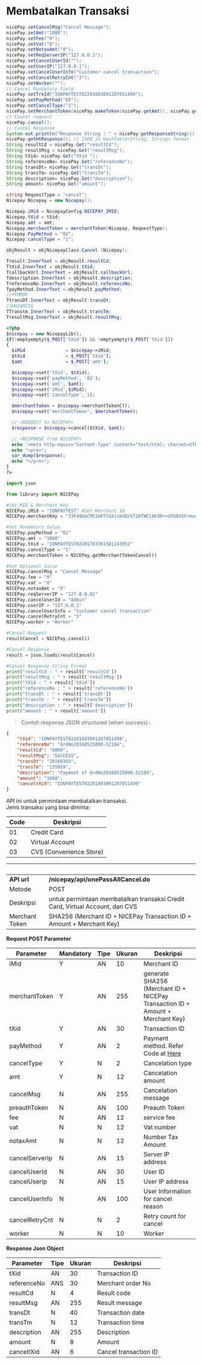 # Membatalkan Transaksi

```java
nicePay.setCancelMsg("Cancel Message");    
nicePay.setAmt("1000");    
nicePay.setFee("0");    
nicePay.setVat("0");    
nicePay.setNotaxAmt("0");    
nicePay.setReqServerIP("127.0.0.1");    
nicePay.setCancelUserId("");    
nicePay.setUserIP("127.0.0.1");    
nicePay.setCancelUserInfo("Customer cancel transaction");    
nicePay.setCancelRetryCnt("3");    
nicePay.setWorker("");    
// Cancel Mandatory Field    
nicePay.setTrxId("IONPAYTEST02201603091207051498");    
nicePay.setPayMethod("02");    
nicePay.setCancelType("1");    
nicePay.setMerchantToken(nicePay.makeToken(nicePay.getAmt(), nicePay.getTrxId()));    
// Cancel request    
nicePay.cancel();    
// Cancel Response    
System.out.println("Response String : " + nicePay.getResponseString()); // JSON in String format    
nicePay.getHtResponse(); // JSON in HashTable<String, String> format    
String resultCd = nicePay.Get("resultCd");         
String resultMsg = nicePay.Get("resultMsg");         
String tXid= nicePay.Get("tXid ");         
String referenceNo= nicePay.Get("referenceNo");   
String transDt= nicePay.Get("transDt");   
String transTm= nicePay.Get("transTm");   
String description= nicePay.Get("description");   
String amount= nicePay.Get("amount");
```

```csharp
string RequestType = "cancel";
Nicepay Nicepay = new Nicepay();

Nicepay.iMid = NicepayConfig.NICEPAY_IMID;
Nicepay.tXid = tXid;
Nicepay.amt = amt;
Nicepay.merchantToken = merchantToken(Nicepay, RequestType);
Nicepay.PayMethod = "02";
Nicepay.cancelType = "1";

objResult = objNicepayClass.Cancel (Nicepay);

Tresult.InnerText = objResult.resultCd;
TtXid.InnerText = objResult.tXid;
TcallbackUrl.InnerText = objResult.callbackUrl;
Tdescription.InnerText = objResult.description;
TreferenceNo.InnerText = objResult.referenceNo;
TpayMethod.InnerText = objResult.payMethod;
//YYMMDD
TtransDT.InnerText = objResult.transDt;
//HH24MISS
TTranstm.InnerText = objResult.transTm;
TresultMsg.InnerText = objResult.resultMsg;
```

```php
<?php
$nicepay = new NicepayLib();  
if(!emptyempty($_POST['tXid']) && !emptyempty($_POST['tXid']))  
{  
  $iMid               = $nicepay->iMid;  
  $tXid               = $_POST['tXid'];  
  $amt                = $_POST['amt'];  

  $nicepay->set('tXid', $tXid);  
  $nicepay->set('payMethod', '02');  
  $nicepay->set('amt', $amt);  
  $nicepay->set('iMid',$iMid);  
  $nicepay->set('cancelType', 1);  

  $merchantToken = $nicepay->merchantTokenC();  
  $nicepay->set('merchantToken', $merchantToken);  

  // <REQUEST to NICEPAY>  
  $response = $nicepay->cancel($tXid, $amt);  

  // <RESPONSE from NICEPAY>  
  echo '<meta http-equiv="Content-Type" content="text/html; charset=UTF-8">';  
  echo "<pre>";  
  var_dump($response);  
  echo "</pre>";
}
?>
```

```python
import json  

from library import NICEPay  

#Set MID & Merchant Key  
NICEPay.iMid = "IONPAYTEST" #Set Merchant ID  
NICEPay.merchantKey = "33F49GnCMS1mFYlGXisbUDzVf2ATWCl9k3R++d5hDd3Frmuos/XLx8XhXpe+LDYAbpGKZYSwtlyyLOtS/8aD7A==" #Set Merchant Key  

#Set Mandatory Value  
NICEPay.payMethod = "02"  
NICEPay.amt = "1000"  
NICEPay.tXid = "IONPAYTEST02201703301501243952"  
NICEPay.cancelType = "1"  
NICEPay.merchantToken = NICEPay.getMerchantTokenCancel()  

#Set Optional Value  
NICEPay.cancelMsg = "Cancel Message"  
NICEPay.fee = "0"  
NICEPay.vat = "0"  
NICEPay.notaxAmt = "0"  
NICEPay.reqServerIP = "127.0.0.01"  
NICEPay.cancelUserId = "Admin"  
NICEPay.userIP = "127.0.0.1"  
NICEPay.cancelUserInfo = "Customer cancel transaction"  
NICEPay.cancelRetryCnt = "5"  
NICEPay.worker = "Worker"  

#Cancel Request  
resultCancel = NICEPay.cancel()  

#Cancel Response  
result = json.loads(resultCancel)  

#Cancel Response String Format  
print("resultCd : " + result['resultCd'])  
print("resultMsg : " + result['resultMsg'])  
print("tXid : " + result['tXid'])  
print("referenceNo : " + result['referenceNo'])  
print("transDt : " + result['transDt'])  
print("transTm : " + result['transTm'])
print("description : " + result['description'])
print("amount : " + result['amount'])
```


> Contoh response JSON structured (when success) :

```json
{
    "tXid": "IONPAYTEST02201603091207051498",
    "referenceNo": "OrdNo20160525000-52104",
    "resultCd": "0000",
    "resultMsg": "SUCCESS",
    "transDt": "20160303",
    "transTm": "135959",
    "description": "Payment of OrdNo20160525000-52104",
    "amount": "1000",
    "canceltXid": "IONPAYTEST02201603091207051499"
}
```

API ini untuk permintaan membatalkan transaksi.<br>
Jenis transaksi yang bisa diminta:

Code | Deskripsi
---------- | ----------
01 | Credit Card
02 | Virtual Account
03 | CVS (Convenience Store)

 &nbsp; | &nbsp;
---------- | -------
**API url** | **/nicepay/api/onePassAllCancel.do**
Metode | POST
Deskripsi | untuk permintaan membatalkan transaksi Credit Card, Virtual Account, dan CVS
Merchant Token | SHA256 (Merchant ID + NICEPay Transaction ID + Amount + Merchant Key)

**Request POST Parameter**

Parameter | Mandatory | Tipe | Ukuran | Deskripsi
---------- | ---------- | ---------- | ---------- | ----------
iMid | Y | AN | 10 | Merchant ID
merchantToken | Y | AN | 255 | generate SHA256 (Merchant ID + NICEPay Transaction ID + Amount + Merchant Key)
tXid | Y | AN | 30 | Transaction ID
payMethod | Y | AN | 2 | Payment method. Refer Code at [Here](#payment-method)
cancelType | Y | N | 2 | Cancelation type
amt | Y | N | 12 | Cancelation amount
cancelMsg | N | AN | 255 | Cancelation message
preauthToken | N | AN | 100 | Preauth Token
fee | N | AN | 12 | service fee
vat | N | N | 12 | Vat number
notaxAmt | N | N | 12 | Number Tax Amount
cancelServerIp | N | AN | 15 | Server IP address
cancelUserId | N | AN | 30 | User ID
cancelUserIp | N | AN | 15 | User IP address
cancelUserInfo | N | AN | 100 | User Information for cancel reason
cancelRetryCnt | N | N | 2 | Retry count for cancel
worker | N | N | 10 | Worker


**Response Json Object**

Parameter | Tipe | Ukuran | Deskripsi 
---------- | ---------- | ---------- | ---------- 
tXid | AN | 30 | Transaction ID
referenceNo | ANS | 30 | Merchant order No
resultCd | N | 4 | Result code
resultMsg | AN | 255 | Result message
transDt | N | 40 | Transaction date
transTm | N | 12 | Transaction time
description | AN | 255 | Description
amount | N | 8 | Amount
canceltXid | AN | 6 | Cancel transaction ID